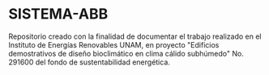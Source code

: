 # SISTEMA-ABB
Repositorio creado con la finalidad de documentar el trabajo realizado en el Instituto de Energías Renovables UNAM, en proyecto "Edificios demostrativos de diseño bioclimático en clima cálido subhúmedo" No. 291600 del fondo de sustentabilidad energética.  
